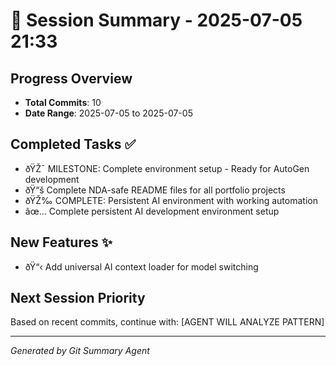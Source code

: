 # 🤖 Session Summary - 2025-07-05 21:33

## Progress Overview
- **Total Commits**: 10
- **Date Range**: 2025-07-05 to 2025-07-05

## Completed Tasks ✅
- ðŸŽ¯ MILESTONE: Complete environment setup - Ready for AutoGen development
- ðŸ“š Complete NDA-safe README files for all portfolio projects
- ðŸŽ‰ COMPLETE: Persistent AI environment with working automation
- âœ… Complete persistent AI development environment setup

## New Features ✨
- ðŸ“‹ Add universal AI context loader for model switching

## Next Session Priority
Based on recent commits, continue with: [AGENT WILL ANALYZE PATTERN]

---
*Generated by Git Summary Agent*
